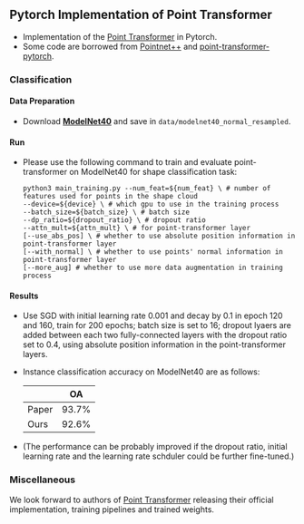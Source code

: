 ## Pytorch Implementation of Point Transformer

- Implementation of the <a href="https://arxiv.org/abs/2012.09164">Point Transformer</a> in Pytorch. 
- Some code are borrowed from [Pointnet++](https://github.com/charlesq34/pointnet2) and [point-transformer-pytorch](https://github.com/lucidrains/point-transformer-pytorch). 

### Classification

#### Data Preparation

- Download [**ModelNet40**](https://shapenet.cs.stanford.edu/media/modelnet40_normal_resampled.zip) and save in `data/modelnet40_normal_resampled`. 

#### Run

- Please use the following command to train and evaluate point-transformer on ModelNet40 for shape classification task:

  ```shell
  python3 main_training.py --num_feat=${num_feat} \ # number of features used for points in the shape cloud
  --device=${device} \ # which gpu to use in the training process
  --batch_size=${batch_size} \ # batch size
  --dp_ratio=${dropout_ratio} \ # dropout ratio
  --attn_mult=${attn_mult} \ # for point-transformer layer
  [--use_abs_pos] \ # whether to use absolute position information in point-transformer layer
  [--with_normal] \ # whether to use points' normal information in point-transformer layer
  [--more_aug] # whether to use more data augmentation in training process
  ```

#### Results

- Use SGD with initial learning rate 0.001 and decay by 0.1 in epoch 120 and 160, train for 200 epochs; batch size is set to 16; dropout lyaers are added between each two fully-connected layers with the dropout ratio set to 0.4, using absolute position information in the point-transformer layers. 

- Instance classification accuracy on ModelNet40 are as follows:

  |       | OA    |
  | ----- | ----- |
  | Paper | 93.7% |
  | Ours  | 92.6% |

- (The performance can be probably improved if the dropout ratio, initial learning rate and the learning rate schduler could be further fine-tuned.) 

### Miscellaneous

We look forward to authors of <a href="https://arxiv.org/abs/2012.09164">Point Transformer</a> releasing their official implementation, training pipelines and trained weights.

